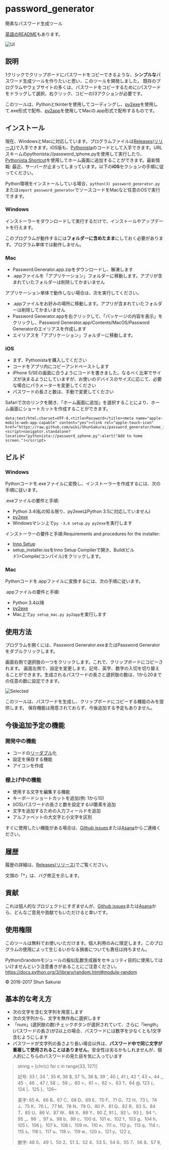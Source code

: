 ﻿# password_generator
簡素なパスワード生成ツール

[英語のREADME](https://github.com/ShunSakurai/password_generator/blob/master/README.md)もあります。

![UI](https://raw.github.com/wiki/ShunSakurai/password_generator/password_ui.png)

## 説明
1クリックでクリップボードにパスワードをコピーできるような、**シンプルな**パスワード生成ツールを作りたいと思い、このツールを開発しました。
既存のプログラムやウェブサイトの多くは、パスワードをコピーするために(パスワードをドラッグして選択、右クリック、コピーの)3アクションが必要です。

このツールは、Pythonとtkinterを使用してコーディングし、[py2exe](http://www.py2exe.org/)を使用して.exe形式で配布、[py2app](https://pythonhosted.org/py2app/)を使用してMacの.app形式で配布するものです。

## インストール
現在、WindowsとMacに対応しています。プログラムファイルは[Releases(リリース)](https://github.com/ShunSakurai/password_generator/releases)で入手できます。iOS版も、[Pythonista](http://omz-software.com/pythonista/)のコードとして入手できます。URLスキームのpythonista://password_iphone.pyを使用して実行したり、[Pythonista Shortcut](http://omz-software.com/pythonista/shortcut/)を使用してホーム画面に追加することができます。最新情報: 最近、サーバーが止まってしまっています。以下の**iOS**セクションの手順に従ってください。

Python環境をインストールしている場合、`python(3) password_generator.py`または`import password_generator`でソースコードをMacなど任意のOSで実行できます。

### Windows
インストーラーをダウンロードして実行するだけで、インストールやアップデートを行えます。

このプログラムが動作するには**フォルダーに含めたまま**にしておく必要があります。プログラム単体では動作しません。

### Mac
- Password.Generator.app.zipをダウンロードし、解凍します
- .appファイルを「アプリケーション」フォルダーに移動します。アプリが含まれていたフォルダーは削除してかまいません

アプリケーション単体で動作しない場合は、次を実行してください。

- .appファイルをお好みの場所に移動します。アプリが含まれていたフォルダーは削除してかまいません
- Password Generator.appを右クリックして、「パッケージの内容を表示」をクリックし、Password Generator.app/Contents/MacOS/Password Generatorのエイリアスを作成します
- エイリアスを「アプリケーション」フォルダーに移動します。

### iOS
- まず、Pythonistaを購入してください
- コードをアプリ内にコピーアンドペーストします
- iPhone 5/SEの画面に合うようにコードを書きました。なるべく比率でサイズが決まるようにしていますが、お使いのデバイスのサイズに応じて、必要な場合にパラメーターを変更してください
- パスワードの長さと数は、手動で変更してください

Safariで次のリンクを開き、「ホーム画面に追加」を選択することにより、ホーム画面にショートカットを作成することができます。
```
data:text/html;charset=UTF-8,<title>Password</title><meta name="apple-mobile-web-app-capable" content="yes"><link rel="apple-touch-icon" href="https://raw.github.com/wiki/ShunSakurai/password_generator/home_icon.png"><script>navigator.standalone?location="pythonista://password_iphone.py":alert("Add to home screen.")</script>
```

## ビルド

### Windows
Pythonコードを.exeファイルに変換し、インストーラーを作成するには、次の手順に従います。

.exeファイルの要件と手順:

- Python 3.4(私の知る限り、py2exeはPython 3.5に対応していません)
- [py2exe](http://www.py2exe.org/)
- Windowsマシン上で`py -3.4 setup.py py2exe`を実行します

インストーラーの要件と手順:Requirements and procedures for the installer:

- [Inno Setup](http://www.jrsoftware.org/isdl.php)
- setup_installer.issをInno Setup Compilerで開き、Build(ビルド)>Compile(コンパイル)をクリックします。

### Mac
Pythonコードを.appファイルに変換するには、次の手順に従います。

.appファイルの要件と手順:

- Python 3.4以降
- [py2exe](http://www.py2exe.org/)
- Mac上で`py setup_mac.py py2app`を実行します

## 使用方法
プログラムを開くには、Password Generator.exeまたはPassword Generatorをダブルクリックします。

画面右側で選択肢の一つをクリックします。これで、クリップボードにコピーされます。
画面左側で、設定を変更します。記号、英字、数字の入切を切り替えることができます。生成されるパスワードの長さと選択肢の数は、1から20までの任意の数に設定できます。

![Selected](https://raw.github.com/wiki/ShunSakurai/password_generator/password_selected.png)

このツールは、パスワードを生成し、クリップボードにコピーする機能のみを提供します。
保存機能は用意されておらず、今後追加する予定もありません。

## 今後追加予定の機能
### 開発中の機能
- コードの[リーダブル](http://www.amazon.co.jp/dp/4873115655)化
- 設定を保存する機能
- アイコンを作成

### 棚上げ中の機能
- 使用する文字を編集する機能
- キーボードショートカットを追加(例: 1から10)
- (iOS)パスワードの長さと数を設定するUI要素を追加
- 文字を追加するための入力フィールドを追加
- アルファベットの大文字と小文字を区別

すぐに使用したい機能がある場合は、[Github issues](https://github.com/ShunSakurai/password_generator/issues)または[Asana](https://app.asana.com/0/264055467962183/list)からご連絡ください。

## 履歴
履歴の詳細は、[Releases(リリース)](https://github.com/ShunSakurai/password_generator/releases)でご覧ください。

文頭の「*」は、バグ修正を示します。

## 貢献
これは個人的なプロジェクトにすぎませんが、[Github issues](https://github.com/ShunSakurai/password_generator/issues)または[Asana](https://app.asana.com/0/264055467962183/list)から、どんなご意見や貢献でもいただけると幸いです。

## 使用権限
このツールは無料でお使いいただけます。個人利用のみに限定します。このプログラムの使用によって生じるいかなる損害についても責任は持ちません。

Pythonのrandomモジュールの擬似乱数生成器をセキュリティ目的に使用してはいけませんという注意書きがあることにご注意ください。
https://docs.python.org/3/library/random.html#module-random

© 2016-2017 Shun Sakurai

## 基本的な考え方
- 次の文字を含む文字列を用意します
- 次の文字列から、文字を無作為に選択します
- 「num」(選択肢の数)チェックボタンが選択されていて、さらに「length」(パスワードの長さ)が2以上の場合、パスワードには数字を少なくとも1文字含むようにします
- パスワードが文字列の長さより長い場合以外は、**パスワード中で同じ文字が重複して使用されることはありません**。安全性は劣るかもしれませんが、個人的にこちらのパスワードの見た目を気に入っています

> string = [chr(c) for c in range(33, 127)]
>
> 記号:
> 33 !, 34 ", 35 #, 36 $, 37 %, 38 &, 39 ', 40 (, 41 ), 42 *, 43 +, 44 ,, 45 -, 46 ., 47 /,
> 58 :、59 ;、60 <、61 =、62 >、63 ?、64 @,
> 123 {、124 |、125 }、126~
>
> 英字:
> 65 A、66 B、67 C、68 D、69 E、70 F、71 G、72 H、73 I、74 J、75 K、76 L、77 M、78 N、79 O、80 P、81 Q、82 R、83 S、84 T、85 U、86 V、87 W、88 X、89 Y、90 Z,
> 91 [、92 \、93 ]、94 ^、95 _、96 `、97 a、98 b、99 c、100 d、101 e、102 f、103 g、104 h、105 i、106 j、107 k、108 l、109 m、110 n、111 o、112 p、113 q、114 r、115 s、116 t、117 u、118 v、119 w、120 x、121 y、122 z,
>
> 数字:
> 48 0、49 1、50 2、51 3、52 4、53 5、54 6、55 7、56 8、57 9,

